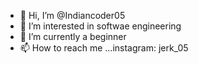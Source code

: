 - 👋 Hi, I’m @Indiancoder05
- 👀 I’m interested in softwae engineering
- 🌱 I’m currently a beginner
- 📫 How to reach me ...instagram: jerk_05

<!---
Indiancoder05/Indiancoder05 is a ✨ special ✨ repository because its `README.md` (this file) appears on your GitHub profile.
You can click the Preview link to take a look at your changes.
--->
